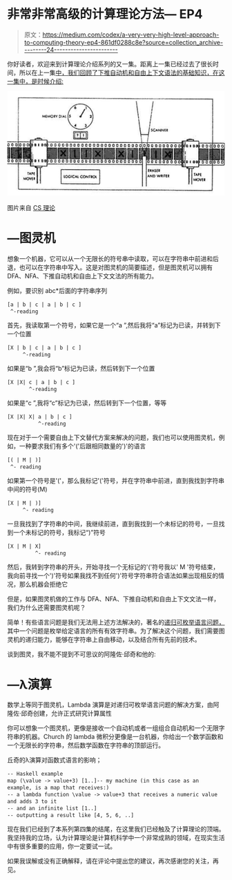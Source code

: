 # 非常非常高级的计算理论方法— EP4

> 原文：<https://medium.com/codex/a-very-very-high-level-approach-to-computing-theory-ep4-861df0288c8e?source=collection_archive---------24----------------------->

你好读者，欢迎来到计算理论介绍系列的又一集。距离上一集已经过去了很长时间，所以在上一集[中，我们回顾了下推自动机和自由上下文语法的基础知识，在这一集中，是时候介绍:](https://kevin-da-silva.medium.com/a-very-very-high-level-approach-to-computing-theory-ep-iii-5b9cba794d43)

![](img/614de362a0e9287ad258aaaf108217fd.png)

图片来自 [CS 理论](https://cstheory.stackexchange.com/questions/25757/source-of-turing-machine-illustration/25810)

# —图灵机

想象一个机器，它可以从一个无限长的符号串中读取，可以在字符串中前进和后退，也可以在字符串中写入。这是对图灵机的简要描述，但是图灵机可以拥有 DFA、NFA、下推自动机和自由上下文文法的所有能力。

例如，要识别 abc*后面的字符串序列

```
[a | b | c | a | b | c ]
 ^-reading
```

首先，我读取第一个符号，如果它是一个“a ”,然后我将“a”标记为已读，并转到下一个位置

```
[X | b | c | a | b | c ] 
     ^-reading
```

如果是“b ”,我会将“b”标记为已读，然后转到下一个位置

```
[X |X| c | a | b | c ] 
       ^-reading
```

如果是“c ”,我将“c”标记为已读，然后转到下一个位置，等等

```
[X |X| X| a | b | c ] 
          ^-reading
```

现在对于一个需要自由上下文替代方案来解决的问题，我们也可以使用图灵机，例如，一种要求我们有多个'('后跟相同数量的')'的语言

```
[( | M | )]
 ^- reading
```

如果第一个符号是'('，那么我标记'('符号，并在字符串中前进，直到我找到字符串中间的符号(M)

```
[X | M | )]
     ^- reading
```

一旦我找到了字符串的中间，我继续前进，直到我找到一个未标记的符号，一旦找到一个未标记的符号，我标记“)”符号

```
[X | M | X]
         ^- reading
```

然后，我转到字符串的开头，开始寻找一个无标记的'('符号我以' M '符号结束，我向前寻找一个')'符号如果我找不到任何')'符号字符串符合语法如果出现相反的情况，那么机器会拒绝它

但是，如果图灵机做的工作与 DFA、NFA、下推自动机和自由上下文文法一样，我们为什么还需要图灵机呢？

简单！有些语言问题是我们无法用上述方法解决的，著名的[递归可枚举语言问题，](https://en.wikipedia.org/wiki/Recursively_enumerable_language)其中一个问题是枚举给定语言的所有有效字符串。为了解决这个问题，我们需要图灵机的递归能力，能够在字符串上自由移动，以及结合所有先前的技术。

谈到图灵，我不能不提到不可思议的阿隆佐·邱奇和他的:

# —λ演算

数学上等同于图灵机，Lambda 演算是对递归可枚举语言问题的解决方案，由阿隆佐·邱奇创建，允许正式研究计算属性

你可以想象一个图灵机，更像是接收一个自动机或者一组组合自动机和一个无限字符串的机器。Church 的 lambda 微积分更像是一台机器，你给出一个数学函数和一个无限长的字符串，然后数学函数在字符串的顶部运行。

丘奇的λ演算对函数式语言的影响；

```
-- Haskell example
map (\value -> value+3) [1..]-- my machine (in this case as an example, is a map that receives:)
-- a lambda function \value -> value+3 that receives a numeric value and adds 3 to it
-- and an infinite list [1..]
-- outputting a result like [4, 5, 6, ..]
```

现在我们已经到了本系列第四集的结尾，在这里我们已经触及了计算理论的顶端。我坚持我的立场，认为计算理论是计算机科学中一个非常成熟的领域，在现实生活中有很多重要的应用，你一定要试一试。

如果我误解或没有正确解释，请在评论中提出您的建议，再次感谢您的关注，再见。